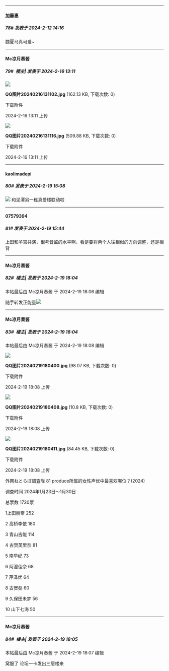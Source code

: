 
*****

####  加藤惠  
##### 78#       发表于 2024-2-12 14:16

魏夏马真可爱~

*****

####  Mc凉月奏酱  
##### 79#         楼主| 发表于 2024-2-16 13:11

<img src="https://img.saraba1st.com/forum/202402/16/131129nghgdw1wunslyys1.jpg" referrerpolicy="no-referrer">

<strong>QQ图片20240216131102.jpg</strong> (162.13 KB, 下载次数: 0)

下载附件

2024-2-16 13:11 上传

<img src="https://img.saraba1st.com/forum/202402/16/131130v925quf5tm822l5r.jpg" referrerpolicy="no-referrer">

<strong>QQ图片20240216131116.jpg</strong> (509.88 KB, 下载次数: 0)

下载附件

2024-2-16 13:11 上传

*****

####  kaolimadepi  
##### 80#       发表于 2024-2-19 15:08

<img src="https://p.sda1.dev/15/d786ca7703711090e6cc10544a8d0883/CMP_20240219150734812.jpg" referrerpolicy="no-referrer">
和泥潭另一栋真爱楼联动啦


*****

####  07579394  
##### 81#       发表于 2024-2-19 15:44

上田和羊宫共演，很考音监的水平啊，看是要将两个人往相似的方向调整，还是相背


*****

####  Mc凉月奏酱  
##### 82#         楼主| 发表于 2024-2-19 18:04

 本帖最后由 Mc凉月奏酱 于 2024-2-19 18:06 编辑 

随手转发正能量<img src="https://static.saraba1st.com/image/smiley/face2017/037.png" referrerpolicy="no-referrer">

*****

####  Mc凉月奏酱  
##### 83#         楼主| 发表于 2024-2-19 18:04

 本帖最后由 Mc凉月奏酱 于 2024-2-19 18:08 编辑 

<img src="https://img.saraba1st.com/forum/202402/19/180820degkke7bdk7191ek.jpg" referrerpolicy="no-referrer">

<strong>QQ图片20240219180400.jpg</strong> (98.07 KB, 下载次数: 0)

下载附件

2024-2-19 18:08 上传

<img src="https://img.saraba1st.com/forum/202402/19/180820pkbkw6qk2klo5bwo.jpg" referrerpolicy="no-referrer">

<strong>QQ图片20240219180408.jpg</strong> (10.8 KB, 下载次数: 0)

下载附件

2024-2-19 18:08 上传

<img src="https://img.saraba1st.com/forum/202402/19/180821weag0evxeaqrkuv0.jpg" referrerpolicy="no-referrer">

<strong>QQ图片20240219180411.jpg</strong> (84.45 KB, 下载次数: 0)

下载附件

2024-2-19 18:08 上传

外网ねとらぼ調査隊 81 produce所属的女性声优中最喜欢哪位？(2024)

调查时间 2024年1月23日～1月30日

总票数 1720票

1上田丽奈 252

2 高桥李依 180

3 青山吉能 114

4 古贺英里奈 81

5 南早纪 73

6 阿澄佳奈 68

7 芹泽优 64

8 古贺葵 60

9 久保田未梦 56

10 山下七海 50

*****

####  Mc凉月奏酱  
##### 84#         楼主| 发表于 2024-2-19 18:05

 本帖最后由 Mc凉月奏酱 于 2024-2-19 18:07 编辑 

窝服了 论坛一卡发出三层楼来

